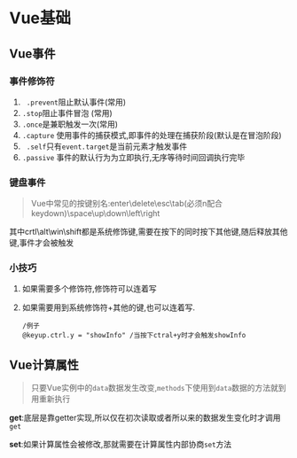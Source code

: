 # Vue基础

## Vue事件

### 事件修饰符

1. ` .prevent`阻止默认事件(常用)
2. `.stop`阻止事件冒泡 (常用)
3. `.once`是兼职触发一次(常用)
4. `.capture` 使用事件的捕获模式,即事件的处理在捕获阶段(默认是在冒泡阶段)
5. ` .self`只有`event.target`是当前元素才触发事件
6. `.passive` 事件的默认行为为立即执行,无序等待时间回调执行完毕

### 键盘事件

> Vue中常见的按键别名:enter\delete\esc\tab(必须n配合keydown)\space\up\down\left\right

其中crtl\alt\win\shift都是系统修饰键,需要在按下的同时按下其他键,随后释放其他键,事件才会被触发

### 小技巧

1. 如果需要多个修饰符,修饰符可以连着写

2. 如果需要用到系统修饰符+其他的键,也可以连着写.

   ```heml
   /例子
   @keyup.ctrl.y = "showInfo" /当按下ctral+y时才会触发showInfo
   ```

 ## Vue计算属性

> 只要Vue实例中的`data`数据发生改变,`methods`下使用到`data`数据的方法就到用重新执行

**get**:底层是靠getter实现,所以仅在初次读取或者所以来的数据发生变化时才调用`get`

**set**:如果计算属性会被修改,那就需要在计算属性内部协商`set`方法 

